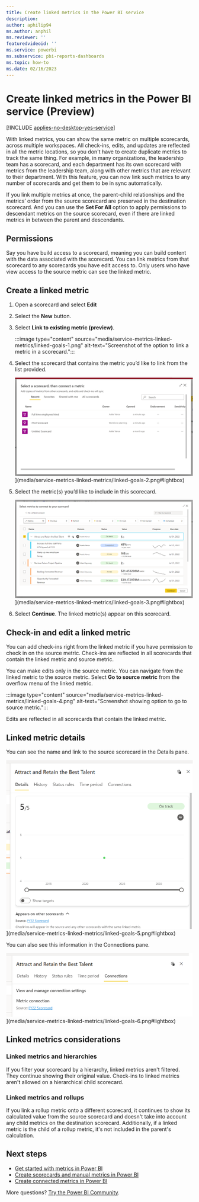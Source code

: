 ```yaml
---
title: Create linked metrics in the Power BI service
description: 
author: aphilip94
ms.author: anphil
ms.reviewer: ''
featuredvideoid: ''
ms.service: powerbi
ms.subservice: pbi-reports-dashboards
ms.topic: how-to
ms.date: 02/16/2023
---
```


# Create linked metrics in the Power BI service (Preview)

[!INCLUDE [applies-no-desktop-yes-service](../includes/applies-no-desktop-yes-service.md)]

With linked metrics, you can show the same metric on multiple scorecards, across multiple workspaces. All check-ins, edits, and updates are reflected in all the metric locations, so you don't have to create duplicate metrics to track the same thing. For example, in many organizations, the leadership team has a scorecard, and each department has its own scorecard with metrics from the leadership team, along with other metrics that are relevant to their department. With this feature, you can now link such metrics to any number of scorecards and get them to be in sync automatically.

If you link multiple metrics at once, the parent-child relationships and the metrics’ order from the source scorecard are preserved in the destination scorecard. And you can use the **Set For All** option to apply permissions to descendant metrics on the source scorecard, even if there are linked metrics in between the parent and descendants.

## Permissions

Say you have build access to a scorecard, meaning you can build content with the data associated with the scorecard. You can link metrics from that scorecard to any scorecards you have edit access to. Only users who have view access to the source metric can see the linked metric.

## Create a linked metric

1. Open a scorecard and select **Edit**
1. Select the **New** button.
1. Select **Link to existing metric (preview)**.

    :::image type="content" source="media/service-metrics-linked-metrics/linked-goals-1.png" alt-text="Screenshot of the option to link a metric in a scorecard.":::

1. Select the scorecard that contains the metric you’d like to link from the list provided.

    ![Screenshot of list of scorecards.](media/service-metrics-linked-metrics/linked-goals-2.png)](media/service-metrics-linked-metrics/linked-goals-2.png#lightbox)

1. Select the metric(s) you’d like to include in this scorecard.

    ![Screenshot of selecting the metric to link.](media/service-metrics-linked-metrics/linked-goals-3.png)](media/service-metrics-linked-metrics/linked-goals-3.png#lightbox)

1. Select **Continue**. The linked metric(s) appear on this scorecard.

## Check-in and edit a linked metric

You can add check-ins right from the linked metric if you have permission to check in on the source metric. Check-ins are reflected in all scorecards that contain the linked metric and source metric.

You can make edits only in the source metric. You can navigate from the linked metric to the source metric. Select **Go to source metric** from the overflow menu of the linked metric.

:::image type="content" source="media/service-metrics-linked-metrics/linked-goals-4.png" alt-text="Screenshot showing option to go to source metric.":::

Edits are reflected in all scorecards that contain the linked metric.

## Linked metric details

You can see the name and link to the source scorecard in the Details pane.

![Screenshot showing details of the linked metric in Details pane.](media/service-metrics-linked-metrics/linked-goals-5.png)](media/service-metrics-linked-metrics/linked-goals-5.png#lightbox)
   
You can also see this information in the Connections pane.

![Screenshot showing details of the linked metric in Connections pane.](media/service-metrics-linked-metrics/linked-goals-6.png)](media/service-metrics-linked-metrics/linked-goals-6.png#lightbox)

## Linked metrics considerations

### Linked metrics and hierarchies 

If you filter your scorecard by a hierarchy, linked metrics aren't filtered. They continue showing their original value. Check-ins to linked metrics aren't allowed on a hierarchical child scorecard.

### Linked metrics and rollups

If you link a rollup metric onto a different scorecard, it continues to show its calculated value from the source scorecard and doesn't take into account any child metrics on the destination scorecard. Additionally, if a linked metric is the child of a rollup metric, it's not included in the parent's calculation.

## Next steps

- [Get started with metrics in Power BI](service-goals-introduction.md)
- [Create scorecards and manual metrics in Power BI](service-goals-create.md)
- [Create connected metrics in Power BI](service-goals-create-connected.md)

More questions? [Try the Power BI Community](https://community.powerbi.com/).
